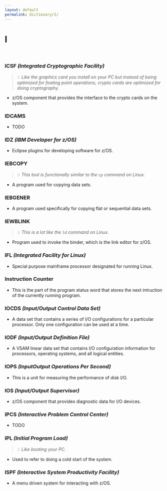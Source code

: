 ```yaml
---
layout: default
permalink: dictionary/I/
---
```


# I

&nbsp;

### ICSF *(Integrated Cryptographic Facility)*
> 💡 _Like the graphics card you install on your PC but instead of being optimized for foating point operations, crypto cards are optimized for doing cryptography._

* z/OS component that provides the interface to the crypto cards on the system.

### IDCAMS
* TODO

### IDZ *(IBM Developer for z/OS)*
* Eclipse plugins for developing software for z/OS.

### IEBCOPY
> 💡 _This tool is functionally similar to the `cp` command on Linux._

* A program used for copying data sets.

### IEBGENER
* A program used specifically for copying flat or sequential data sets.

### IEWBLINK
> 💡 _This is a lot like the `ld` command on Linux._

* Program used to invoke the binder, which is the link editor for z/OS.

### IFL *(Integrated Facility for Linux)*
* Special purpose mainframe processor designated for running Linux.

### Instruction Counter
* This is the part of the program status word that stores the next intruction of the currently running program.

### IOCDS *(Input/Output Control Data Set)*
* A data set that contains a series of I/O configurations for a particular processor. Only one configuration can be used at a time.

### IODF *(Input/Output Definition File)*
* A VSAM linear data set that contains I/O configuration information for processors, operating systems, and all logical entities.

### IOPS *(InputOutput Operations Per Second)*
* This is a unit for measuring the performance of disk I/O.

### IOS *(Input/Output Supervisor)*
* z/OS component that provides diagnostic data for I/O devices.

### IPCS *(Interactive Problem Control Center)*
* TODO

### IPL *(Initial Program Load)*
> 💡 _Like booting your PC._

* Used to refer to doing a cold start of the system.

### ISPF *(Interactive System Productivity Facility)*
* A menu driven system for interacting with z/OS.